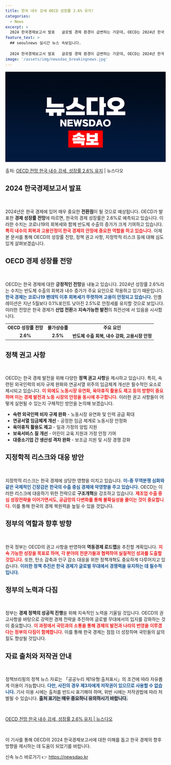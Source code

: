 ```yaml
---
title: 한국 내수 강세 OECD 성장률 2.6% 유지!
categories:
  - News
excerpt: >
  2024 한국경제보고서 발표   글로벌 경제 환경이 급변하는 가운데, OECD는 2024년 한국 경제 성장률…
feature_text: >
  ## seoulnews 실시간 뉴스 속보입니다.

  2024 한국경제보고서 발표   글로벌 경제 환경이 급변하는 가운데, OECD는 2024년 한국 경제 성장률…
image: '/assets/img/newsdao_breakingnews.jpg'
---
```


![뉴스다오 속보](/assets/img/newsdao_breakingnews.jpg)

<p>출처: <a href="https://newsdao.kr/4753" rel="dofollow">OECD 전망 한국 내수 강세, 성장률 2.6% 유지</a> | 뉴스다오</p>

<h2 data-ke-size="size26">2024 한국경제보고서 발표</h2>

<p data-ke-size="size16">&nbsp;</p>

2024년은 한국 경제에 있어 매우 중요한 **전환점**이 될 것으로 예상됩니다. OECD가 발표한 **경제 성장률 전망**에 따르면, 한국의 경제 성장률은 2.6%로 예측되고 있습니다. 이러한 수치는 코로나19의 회복세와 함께 반도체 수출의 증가가 크게 기여하고 있습니다. <b><span style="color: #ee2323;">특히 내수의 회복과 고용안정이 한국 경제의 안정에 중요한 역할을 하고 있습니다.</span></b> 이제 본 문서를 통해 OECD의 성장률 전망, 정책 권고 사항, 지정학적 리스크 등에 대해 심도 있게 살펴보겠습니다.

<h2 data-ke-size="size26">OECD 경제 성장률 전망</h2>

<p data-ke-size="size16">&nbsp;</p>

OECD는 한국 경제에 대한 **긍정적인 전망**을 내놓고 있습니다. 2024년 성장률 2.6%라는 수치는 반도체 수출의 회복과 내수 증가가 주요 요인으로 작용하고 있기 때문입니다. <b><span style="color: #1a5490;">한국 경제는 코로나19 팬데믹 이후 회복세가 뚜렷하며 고용이 안정되고 있습니다.</span></b> 인플레이션은 지난 5월보다 0.1%포인트 낮아진 2.5%로 안정세를 유지할 것으로 보입니다. 이러한 전망은 한국 경제가 **산업 전환**과 **지속가능한 발전**의 최전선에 서 있음을 시사합니다.

<table style="width: 100%; text-align: center;">
    <tr>
        <td style="text-align: center; height: 17px;"><b>OECD 성장률 전망</b></td>
        <td style="text-align: center; height: 17px;"><b>물가상승률</b></td>
        <td style="text-align: center; height: 17px;"><b>주요 요인</b></td>
    </tr>
    <tr>
        <td style="text-align: center; height: 17px;"><b>2.6%</b></td>
        <td style="text-align: center; height: 17px;"><b>2.5%</b></td>
        <td style="text-align: center; height: 17px;"><b>반도체 수출 회복, 내수 강화, 고용시장 안정</b></td>
    </tr>
</table>

<h2 data-ke-size="size26">정책 권고 사항</h2>

<p data-ke-size="size16">&nbsp;</p>

OECD는 한국 경제 발전을 위해 다양한 **정책 권고 사항**을 제시하고 있습니다. 특히, 숙련된 외국인력의 비자 규제 완화와 연공서열 위주의 임금체계 개선은 필수적인 요소로 제시되고 있습니다. <b><span style="color: #ee2323;">이 외에도 노동시장 유연화, 육아휴직 활용도 제고 등의 방향이 중요하며 이는 경제 발전과 노동 시장의 안정을 동시에 추구합니다.</span></b> 이러한 권고 사항들이 어떻게 실현될 수 있는지 구체적인 방안을 논의해 보겠습니다.

<ul>
    <li><b>숙련 외국인력 비자 규제 완화</b> - 노동시장 유연화 및 인력 공급 확대</li>
    <li><b>연공서열 임금체계 개선</b> - 공정한 임금 체계로 노동시장 안정화</li>
    <li><b>육아휴직 활용도 제고</b> - 일과 가정의 양립 지원</li>
    <li><b>보육서비스 질 개선</b> - 어린이 교육 지원과 가정 안정 기여</li>
    <li><b>대중소기업 간 생산성 격차 완화</b> - 보조금 지원 및 시장 경쟁 강화</li>
</ul>

<h2 data-ke-size="size26">지정학적 리스크와 대응 방안</h2>

<p data-ke-size="size16">&nbsp;</p>

지정학적 리스크는 한국 경제에 상당한 영향을 미치고 있습니다. <b><span style="color: #1a5490;">미-중 무역분쟁 심화와 같은 국제적인 긴장감은 한국의 수출 중심 경제에 악영향을 주고 있습니다.</span></b> OECD는 이러한 리스크에 대응하기 위한 전략으로 **구조개혁**을 강조하고 있습니다. <b><span style="color: #ee2323;">제조업 수출 중심 성장전략을 이어가면서도, 공급망의 다변화를 통해 불확실성을 줄이는 것이 중요합니다.</span></b> 이를 통해 한국의 경제 복원력을 높일 수 있을 것입니다.

<h2 data-ke-size="size26">정부의 역할과 향후 방향</h2>

<p data-ke-size="size16">&nbsp;</p>

한국 정부는 OECD의 권고 사항을 반영하여 **역동경제 로드맵**을 추진할 계획입니다. <b><span style="color: #ee2323;">지속 가능한 성장을 목표로 하며, 각 분야의 전문가들과 협력하여 실질적인 성과를 도출할 것입니다.</span></b> 또한, 탄소 감축과 인구 감소 대응을 위한 정책개혁도 중요하게 다루어지고 있습니다. <b><span style="color: #1a5490;">이러한 정책 추진은 한국 경제가 글로벌 무대에서 경쟁력을 유지하는 데 필수적입니다.</span></b>

<h2 data-ke-size="size26">정부의 노력과 다짐</h2>

<p data-ke-size="size16">&nbsp;</p>

정부는 **경제 정책의 성공적 진행**을 위해 지속적인 노력을 기울일 것입니다. OECD의 권고사항을 바탕으로 강력한 경제 전략을 추진하여 글로벌 무대에서의 입지를 강화하는 것이 중요합니다. <b><span style="color: #ee2323;">이 과정에서 국민과의 소통을 통해 경제의 발전과 나라의 번영을 이루겠다는 정부의 다짐이 함께합니다.</span></b> 이를 통해 한국 경제는 점점 더 성장하며 국민들의 삶의 질도 향상될 것입니다.

<h2 data-ke-size="size26">자료 출처와 저작권 안내</h2>

<p data-ke-size="size16">&nbsp;</p>

정책브리핑의 정책 뉴스 자료는 「공공누리 제1유형:출처표시」의 조건에 따라 자유롭게 이용이 가능합니다. <b><span style="color: #1a5490;">다만, 사진의 경우 제3자에게 저작권이 있으므로 사용할 수 없습니다.</span></b> 기사 이용 시에는 출처를 반드시 표기해야 하며, 위반 시에는 저작권법에 따라 처벌될 수 있습니다. <b><span style="background-color: #21538527;">출처 표기는 매우 중요하니 유의하시기 바랍니다.</span></b> 

<p data-ke-size="size16">&nbsp;</p>

<a href="https://newsdao.kr/4753">OECD 전망 한국 내수 강세, 성장률 2.6% 유지 | 뉴스다오</a>

<p data-ke-size="size16">&nbsp;</p>  

이 기사를 통해 OECD의 2024 한국경제보고서에 대한 이해를 돕고 한국 경제의 향후 방향을 제시하는 데 도움이 되었기를 바랍니다. 

신속 뉴스 바로가기 👉 <a href="https://newsdao.kr" rel="dofollow">https://newsdao.kr</a>


